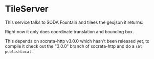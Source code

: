 # TileServer #

This service talks to SODA Fountain and tilees the geojson it returns.

Right now it only does coordinate translation and bounding box.

This depends on socrata-http v3.0.0 which hasn't been released yet, to
compile it check out the "3.0.0" branch of socrata-http and do a ```sbt publishLocal```.
